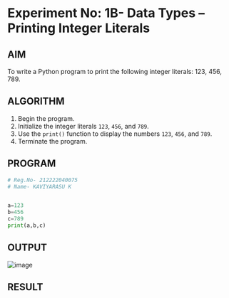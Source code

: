 # Experiment No: 1B- Data Types – Printing Integer Literals

## AIM  
To write a Python program to print the following integer literals: 123, 456, 789.

## ALGORITHM  
1. Begin the program.  
2. Initialize the integer literals `123`, `456`, and `789`.  
3. Use the `print()` function to display the numbers `123`, `456`, and `789`.  
4. Terminate the program.

## PROGRAM
```python
# Reg.No- 212222040075
# Name- KAVIYARASU K


a=123
b=456
c=789
print(a,b,c)

```
## OUTPUT

![image](https://github.com/user-attachments/assets/2586886f-8d04-4d7b-b716-fe8937aa8097)

## RESULT
